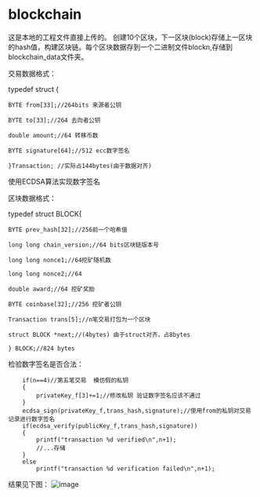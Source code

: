 # blockchain
 这是本地的工程文件直接上传的。 创建10个区块，下一区块(block)存储上一区块的hash值，构建区块链。每个区块数据存到一个二进制文件blockn,存储到blockchain_data文件夹。

 交易数据格式：
 
 
 typedef struct {
 
	BYTE from[33];//264bits 来源者公钥 
	
	BYTE to[33];//264 去向者公钥 
	
	double amount;//64 转移币数
	
	BYTE signature[64];//512 ecc数字签名  
	
	}Transaction; //实际占144bytes(由于数据对齐) 

使用ECDSA算法实现数字签名

 区块数据格式：
 
 
typedef struct BLOCK{

	BYTE prev_hash[32];//256前一个哈希值
	
	long long chain_version;//64 bits区块链版本号
	
	long long nonce1;//64挖矿随机数
	
	long long nonce2;//64
	
	double award;//64 挖矿奖励 
	
	BYTE coinbase[32];//256 挖矿者公钥
	
	Transaction trans[5];//n笔交易打包为一个区块 
	
	struct BLOCK *next;//(4bytes) 由于struct对齐，占8bytes  
	
	} BLOCK;//824 bytes

检验数字签名是否合法：

		if(n==4)//第五笔交易  模仿假的私钥
		{
			privateKey_f[3]+=1;//修改私钥 验证数字签名应该不通过 
		}
		ecdsa_sign(privateKey_f,trans_hash,signature);//使用from的私钥对交易记录进行数字签名 
		if(ecdsa_verify(publicKey_f,trans_hash,signature))
		{
			printf("transaction %d verified\n",n+1);
			//...存储
		}
		else
			printf("transaction %d verification failed\n",n+1);
		
结果见下图：
![image](https://user-images.githubusercontent.com/69345371/113707839-0e98cd80-9713-11eb-84b9-3ca7c08ae816.png)
